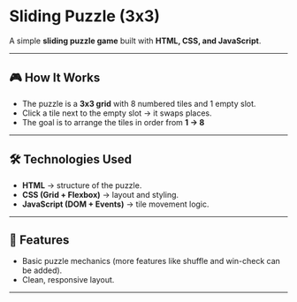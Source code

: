 # Sliding Puzzle (3x3)

A simple **sliding puzzle game** built with **HTML, CSS, and JavaScript**.  


---

## 🎮 How It Works
- The puzzle is a **3x3 grid** with 8 numbered tiles and 1 empty slot.
- Click a tile next to the empty slot → it swaps places.
- The goal is to arrange the tiles in order from **1 → 8**
---

## 🛠️ Technologies Used
- **HTML** → structure of the puzzle.
- **CSS (Grid + Flexbox)** → layout and styling.
- **JavaScript (DOM + Events)** → tile movement logic.

---

## 🚀 Features
- Basic puzzle mechanics (more features like shuffle and win-check can be added).
- Clean, responsive layout.

---
